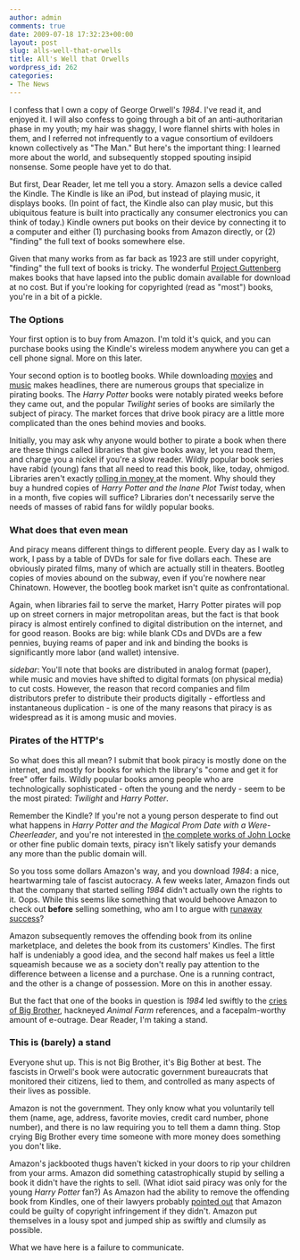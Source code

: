 ```yaml
---
author: admin
comments: true
date: 2009-07-18 17:32:23+00:00
layout: post
slug: alls-well-that-orwells
title: All's Well that Orwells
wordpress_id: 262
categories:
- The News
---
```


I confess that I own a copy of George Orwell's _1984_. I've read it, and enjoyed it. I will also confess to going through a bit of an anti-authoritarian phase in my youth; my hair was shaggy, I wore flannel shirts with holes in them, and I referred not infrequently to a vague consortium of evildoers known collectively as "The Man." But here's the important thing: I learned more about the world, and subsequently stopped spouting insipid nonsense. Some people have yet to do that.

But first, Dear Reader, let me tell you a story. Amazon sells a device called the Kindle. The Kindle is like an iPod, but instead of playing music, it displays books. (In point of fact, the Kindle also can play music, but this ubiquitous feature is built into practically any consumer electronics you can think of today.) Kindle owners put books on their device by connecting it to a computer and either (1) purchasing books from Amazon directly, or (2) "finding" the full text of books somewhere else. <!-- more -->

Given that many works from as far back as 1923 are still under copyright, "finding" the full text of books is tricky. The wonderful [Project Guttenberg](http://www.gutenberg.org/wiki/Main_Page) makes books that have lapsed into the public domain available for download at no cost. But if you're looking for copyrighted (read as "most") books, you're in a bit of a pickle.

### The Options

Your first option is to buy from Amazon. I'm told it's quick, and you can purchase books using the Kindle's wireless modem anywhere you can get a cell phone signal. More on this later.

Your second option is to bootleg books. While downloading [movies](http://www.financialpost.com/most-popular/story.html?id=1764340) and [music](http://www.computerworld.com/s/article/9135268/Minnesota_woman_appeals_1.9M_music_piracy_fine?taxonomyId=70) makes headlines, there are numerous groups that specialize in pirating books. The _Harry Potter_ books were notably pirated weeks before they came out, and the popular _Twilight_ series of books are similarly the subject of piracy. The market forces that drive book piracy are a little more complicated than the ones behind movies and books.

Initially, you may ask why anyone would bother to pirate a book when there are these things called libraries that give books away, let you read them, and charge you a nickel if you're a slow reader. Wildly popular book series have rabid (young) fans that all need to read this book, like, today, ohmigod. Libraries aren't exactly [rolling in money ](http://news.google.com/news?q=library%20budget%20cuts)at the moment. Why should they buy a hundred copies of _Harry Potter and the Inane Plot Twist_ today, when in a month, five copies will suffice? Libraries don't necessarily serve the needs of masses of rabid fans for wildly popular books.

### What does that even mean

And piracy means different things to different people. Every day as I walk to work, I pass by a table of DVDs for sale for five dollars each. These are obviously pirated films, many of which are actually still in theaters. Bootleg copies of movies abound on the subway, even if you're nowhere near Chinatown. However, the bootleg book market isn't quite as confrontational. 

Again, when libraries fail to serve the market, Harry Potter pirates will pop up on street corners in major metropolitan areas, but the fact is that book piracy is almost entirely confined to digital distribution on the internet, and for good reason. Books are big: while blank CDs and DVDs are a few pennies, buying reams of paper and ink and binding the books is significantly more labor (and wallet) intensive.

*sidebar*: You'll note that books are distributed in analog format (paper), while music and movies have shifted to digital formats (on physical media) to cut costs. However, the reason that record companies and film distributors prefer to distribute their products digitally - effortless and instantaneous duplication - is one of the many reasons that piracy is as widespread as it is among music and movies.

### Pirates of the HTTP's

So what does this all mean? I submit that book piracy is mostly done on the internet, and mostly for books for which the library's "come and get it for free" offer fails. Wildly popular books among people who are technologically sophisticated - often the young and the nerdy - seem to be the most pirated: _Twilight_ and _Harry Potter_.

Remember the Kindle? If you're not a young person desperate to find out what happens in _Harry Potter and the Magical Prom Date with a Were-Cheerleader_, and you're not interested in [the complete works of John Locke](http://books.google.com/books?id=2jY4eKf2mN4C&printsec=frontcover) or other fine public domain texts, piracy isn't likely satisfy your demands any more than the public domain will.

So you toss some dollars Amazon's way, and you download _1984_: a nice, heartwarming tale of fascist autocracy. A few weeks later, Amazon finds out that the company that started selling _1984_ didn't actually own the rights to it. Oops. While this seems like something that would behoove Amazon to check out **before** selling something, who am I to argue with [runaway success](http://www.google.com/finance?q=amazon)?

Amazon subsequently removes the offending book from its online marketplace, and deletes the book from its customers' Kindles. The first half is undeniably a good idea, and the second half makes us feel a little squeamish because we as a society don't really pay attention to the difference between a license and a purchase. One is a running contract, and the other is a change of possession. More on this in another essay.

But the fact that one of the books in question is _1984_ led swiftly to the [cries of Big Brother](http://pogue.blogs.nytimes.com/2009/07/17/some-e-books-are-more-equal-than-others/), hackneyed _Animal Farm_ references, and a facepalm-worthy amount of e-outrage. Dear Reader, I'm taking a stand.

### This is (barely) a stand

Everyone shut up. This is not Big Brother, it's Big Bother at best. The fascists in Orwell's book were autocratic government bureaucrats that monitored their citizens, lied to them, and controlled as many aspects of their lives as possible. 

Amazon is not the government. They only know what you voluntarily tell them (name, age, address, favorite movies, credit card number, phone number), and there is no law requiring you to tell them a damn thing. Stop crying Big Brother every time someone with more money does something you don't like.

Amazon's jackbooted thugs haven't kicked in your doors to rip your children from your arms. Amazon did something catastrophically stupid by selling a book it didn't have the rights to sell. (What idiot said piracy was only for the young _Harry Potter_ fan?) As Amazon had the ability to remove the offending book from Kindles, one of their lawyers probably [pointed out](http://itlaw.wikia.com/wiki/Vicarious_copyright_infringement) that Amazon could be guilty of copyright infringement if they didn't. Amazon put themselves in a lousy spot and jumped ship as swiftly and clumsily as possible.

What we have here is a failure to communicate.
